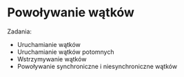 # Powoływanie wątków

Zadania:
* Uruchamianie wątków
* Uruchamianie wątków potomnych
* Wstrzymywanie wątków
* Powoływanie synchroniczne i niesynchroniczne wątków